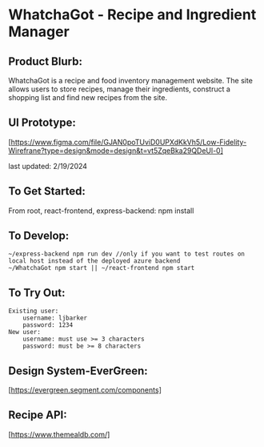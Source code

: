 # WhatchaGot - Recipe and Ingredient Manager

## Product Blurb:

WhatchaGot is a recipe and food inventory management website. The site allows users to store recipes, manage their ingredients, construct a shopping list and find new recipes from the site. 

## UI Prototype:

[https://www.figma.com/file/GJAN0poTUviD0UPXdKkVh5/Low-Fidelity-Wirefrane?type=design&mode=design&t=vt5ZqeBka29QDeUl-0]

last updated: 2/19/2024

## To Get Started:

From root, react-frontend, express-backend: npm install

## To Develop:

    ~/express-backend npm run dev //only if you want to test routes on local host instead of the deployed azure backend
    ~/WhatchaGot npm start || ~/react-frontend npm start

## To Try Out:

    Existing user:
        username: ljbarker 
        password: 1234
    New user:
        username: must use >= 3 characters
        password: must be >= 8 characters

## Design System-EverGreen:

[https://evergreen.segment.com/components]

## Recipe API:

[https://www.themealdb.com/]

